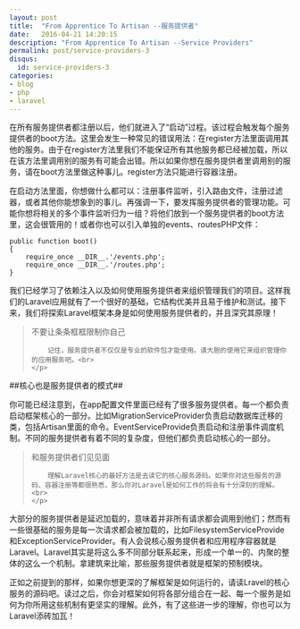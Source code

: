 ```yaml
---
layout: post
title:  "From Apprentice To Artisan --服务提供者"
date:   2016-04-21 14:20:15
description: "From Apprentice To Artisan --Service Providers"
permalink: post/service-providers-3
disqus:
  id: service-providers-3
categories:
- blog
- php
- laravel
---
```


在所有服务提供者都注册以后，他们就进入了“启动”过程。该过程会触发每个服务提供者的boot方法。这里会发生一种常见的错误用法：在register方法里面调用其他的服务。由于在register方法里我们不能保证所有其他服务都已经被加载，所以在该方法里调用别的服务有可能会出错。所以如果你想在服务提供者里调用别的服务，请在boot方法里做这种事儿。register方法只能进行容器注册。<br>

在启动方法里面，你想做什么都可以：注册事件监听，引入路由文件，注册过滤器，或者其他你能想象到的事儿。再强调一下，要发挥服务提供者的管理功能。可能你想将相关的多个事件监听归为一组？将他们放到一个服务提供者的boot方法里，这会很管用的！或者你也可以引入单独的events、routesPHP文件：<br>

```
public function boot()
{
    require_once __DIR__.'/events.php';
    require_once __DIR__.'/routes.php';
}
```

我们已经学习了依赖注入以及如何使用服务提供者来组织管理我们的项目。这样我们的Laravel应用就有了一个很好的基础，它结构优美并且易于维护和测试。接下来，我们将探索Laravel框架本身是如何使用服务提供者的，并且深究其原理！<br>

<blockquote>
	<p>
		不要让条条框框限制你自己<br>

		记住，服务提供者不仅仅是专业的软件包才能使用。请大胆的使用它来组织管理你的应用服务吧。<br>
	</p>
</blockquote>

##核心也是服务提供者的模式##

你可能已经注意到，在app配置文件里面已经有了很多服务提供者。每一个都负责启动框架核心的一部分。比如MigrationServiceProvider负责启动数据库迁移的类，包括Artisan里面的命令。EventServiceProvide负责启动和注册事件调度机制。不同的服务提供者有着不同的复杂度，但他们都负责启动核心的一部分。<br>

<blockquote>
	<p>
		和服务提供者们见见面<br>

		理解Laravel核心的最好方法是去读它的核心服务源码。如果你对这些服务的源码、容器注册等都很熟悉，那么你对Laravel是如何工作的将会有十分深刻的理解。<br>
	</p>
</blockquote>

大部分的服务提供者是延迟加载的，意味着并非所有请求都会调用到他们；然而有一些很基础的服务是每一次请求都会被加载的，比如FilesystemServiceProvide和ExceptionServiceProvider。有人会说核心服务提供者和应用程序容器就是Laravel。Laravel其实是将这么多不同部分联系起来，形成一个单一的、内聚的整体的这么一个机制。拿建筑来比喻，那些服务提供者就是框架的预制模块。<br>

正如之前提到的那样，如果你想更深的了解框架是如何运行的，请读Lravel的核心服务的源码吧。读过之后，你会对框架如何将各部分组合在一起、每一个服务是如何为你所用这些机制有更坚实的理解。此外，有了这些进一步的理解，你也可以为Laravel添砖加瓦！<br>